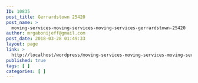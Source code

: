 ```yaml
---
ID: 10835
post_title: Gerrardstown 25420
post_name: >
  moving-services-moving-services-moving-services-gerrardstown-25420
author: mrgabonijeff@gmail.com
post_date: 2018-03-28 01:49:33
layout: page
link: >
  http://localhost/wordpress/moving-services-moving-services-moving-services-gerrardstown-25420/
published: true
tags: [ ]
categories: [ ]
---
```

